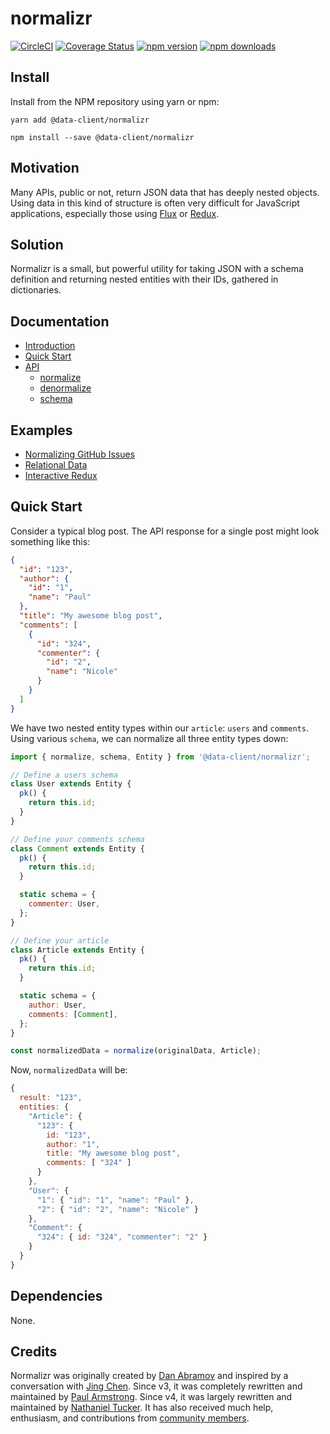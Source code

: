 # normalizr

[![CircleCI](https://circleci.com/gh/data-client/data-client/tree/master.svg?style=shield)](https://circleci.com/gh/data-clientdata-clients)
[![Coverage Status](https://img.shields.io/codecov/c/gh/data-client/data-client/master.svg?style=flat-square)](https://app.codecov.io/gh/data-clientdata-clients?branch=master)
[![npm version](https://img.shields.io/npm/v/@data-client/normalizr.svg?style=flat-square)](https://www.npmjs.com/package/data-clients/normalizr) [![npm downloads](https://img.shields.io/npm/dmdata-clientks/normalizr.svg?style=flat-square)](https://www.npmjs.com/packagdata-clientoks/normalizr)

## Install

Install from the NPM repository using yarn or npm:

```shell
yarn add @data-client/normalizr
```

```shell
npm install --save @data-client/normalizr
```

## Motivation

Many APIs, public or not, return JSON data that has deeply nested objects. Using data in this kind of structure is often very difficult for JavaScript applications, especially those using [Flux](http://facebook.github.io/flux/) or [Redux](http://redux.js.org/).

## Solution

Normalizr is a small, but powerful utility for taking JSON with a schema definition and returning nested entities with their IDs, gathered in dictionaries.

## Documentation

- [Introduction](https://dataclient.io/docs/concepts/normalization)
- [Quick Start](https://dataclient.io/rest/api/schema)
- [API](https://dataclient.io/rest/api/Entity)
  - [normalize](./docs/api.md#normalizedata-schema)
  - [denormalize](./docs/api.md#denormalizeinput-schema-entities)
  - [schema](https://dataclient.io/rest/api/schema)

## Examples

- [Normalizing GitHub Issues](/examples/normalizr-github)
- [Relational Data](/examples/normalizr-relationships)
- [Interactive Redux](/examples/normalizr-redux)

## Quick Start

Consider a typical blog post. The API response for a single post might look something like this:

```json
{
  "id": "123",
  "author": {
    "id": "1",
    "name": "Paul"
  },
  "title": "My awesome blog post",
  "comments": [
    {
      "id": "324",
      "commenter": {
        "id": "2",
        "name": "Nicole"
      }
    }
  ]
}
```

We have two nested entity types within our `article`: `users` and `comments`. Using various `schema`, we can normalize all three entity types down:

```js
import { normalize, schema, Entity } from '@data-client/normalizr';

// Define a users schema
class User extends Entity {
  pk() {
    return this.id;
  }
}

// Define your comments schema
class Comment extends Entity {
  pk() {
    return this.id;
  }

  static schema = {
    commenter: User,
  };
}

// Define your article
class Article extends Entity {
  pk() {
    return this.id;
  }

  static schema = {
    author: User,
    comments: [Comment],
  };
}

const normalizedData = normalize(originalData, Article);
```

Now, `normalizedData` will be:

```js
{
  result: "123",
  entities: {
    "Article": {
      "123": {
        id: "123",
        author: "1",
        title: "My awesome blog post",
        comments: [ "324" ]
      }
    },
    "User": {
      "1": { "id": "1", "name": "Paul" },
      "2": { "id": "2", "name": "Nicole" }
    },
    "Comment": {
      "324": { id: "324", "commenter": "2" }
    }
  }
}
```

## Dependencies

None.

## Credits

Normalizr was originally created by [Dan Abramov](http://github.com/gaearon) and inspired by a conversation with [Jing Chen](https://twitter.com/jingc). Since v3, it was completely rewritten and maintained by [Paul Armstrong](https://twitter.com/paularmstrong).
Since v4, it was largely rewritten and maintained by [Nathaniel Tucker](https://twitter.com/npinp).
It has also received much help, enthusiasm, and contributions from [community members](https://github.com/ntucker/normalizr/graphs/contributors).
